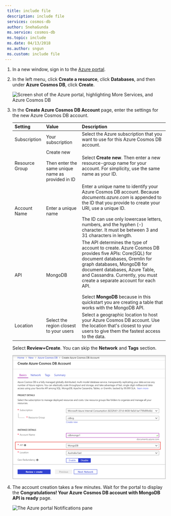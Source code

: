 ```yaml
---
 title: include file
 description: include file
 services: cosmos-db
 author: SnehaGunda
 ms.service: cosmos-db
 ms.topic: include
 ms.date: 04/13/2018
 ms.author: sngun
 ms.custom: include file
---
```


1. In a new window, sign in to the [Azure portal](https://portal.azure.com/).
2. In the left menu, click **Create a resource**, click **Databases**, and then under **Azure Cosmos DB**, click **Create**.
   
   ![Screen shot of the Azure portal, highlighting More Services, and Azure Cosmos DB](./media/cosmos-db-create-dbaccount-mongodb/create-nosql-db-databases-json-tutorial-1.png)

3. In the **Create Azure Cosmos DB Account** page, enter the settings for the new Azure Cosmos DB account. 
 
    Setting|Value|Description
    ---|---|---
    Subscription|Your subscription|Select the Azure subscription that you want to use for this Azure Cosmos DB account. 
    Resource Group|Create new<br><br>Then enter the same unique name as provided in ID|Select **Create new**. Then enter a new resource-group name for your account. For simplicity, use the same name as your ID. 
    Account Name|Enter a unique name|Enter a unique name to identify your Azure Cosmos DB account. Because *documents.azure.com* is appended to the ID that you provide to create your URI, use a unique ID.<br><br>The ID can use only lowercase letters, numbers, and the hyphen (-) character. It must be between 3 and 31 characters in length.
    API|MongoDB|The API determines the type of account to create. Azure Cosmos DB provides five APIs: Core(SQL) for document databases, Gremlin for graph databases, MongoDB for document databases, Azure Table, and Cassandra. Currently, you must create a separate account for each API. <br><br>Select **MongoDB**  because in this quickstart you are creating a table that works with the MongoDB API.|
    Location|Select the region closest to your users|Select a geographic location to host your Azure Cosmos DB account. Use the location that's closest to your users to give them the fastest access to the data.

    Select **Review+Create**. You can skip the **Network** and **Tags** section. 

    ![The new account page for Azure Cosmos DB](./media/cosmos-db-create-dbaccount-mongodb/azure-cosmos-db-create-new-account.png)

4. The account creation takes a few minutes. Wait for the portal to display the **Congratulations! Your Azure Cosmos DB account with MongoDB API is ready** page.

    ![The Azure portal Notifications pane](./media/cosmos-db-create-dbaccount-mongodb/azure-cosmos-db-account-created.png)
